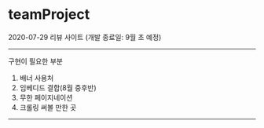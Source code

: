 # teamProject
2020-07-29 리뷰 사이트 (개발 종료일: 9월 초 예정)
******************************
구현이 필요한 부분
1. 배너 사용처
2. 임베디드 결합(8월 중후반)
3. 무한 페이지네이션
4. 크롤링 써볼 만한 곳
******************************
